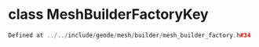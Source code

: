 # class MeshBuilderFactoryKey

```cpp
Defined at ../../include/geode/mesh/builder/mesh_builder_factory.h#34
```

